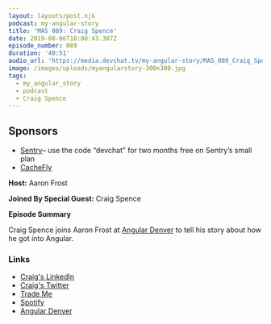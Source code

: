 ```yaml
---
layout: layouts/post.njk
podcast: my-angular-story
title: 'MAS 089: Craig Spence'
date: 2019-08-06T10:00:43.307Z
episode_number: 089
duration: '40:51'
audio_url: 'https://media.devchat.tv/my-angular-story/MAS_089_Craig_Spence.mp3'
image: /images/uploads/myangularstory-300x300.jpg
tags:
  - my_angular_story
  - podcast
  - Craig Spence
---
```

## **Sponsors**

* [Sentry](http://sentry.io/)– use the code “devchat” for two months free on Sentry’s small plan
* [CacheFly](https://www.cachefly.com/)

**Host:** Aaron Frost

**Joined By Special Guest:** Craig Spence

**Episode Summary**

Craig Spence joins Aaron Frost at [Angular Denver](https://angulardenver.com/) to tell his story about how he got into Angular.

### **Links**

* [Craig's LinkedIn](https://www.linkedin.com/in/craig-spence/)
* [Craig's Twitter](https://twitter.com/phenomnominal)
* [Trade Me](https://www.trademe.co.nz/) 
* [Spotify](https://www.spotify.com/)
* [Angular Denver](https://angulardenver.com/)
